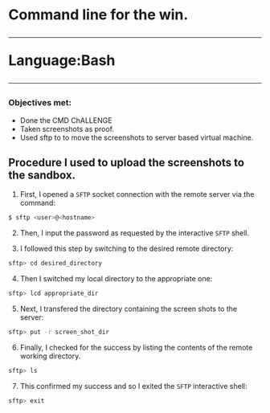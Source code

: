<h1>Command line for the win.</hq>
<hr />
<indent><strong>Language:</strong>Bash</indent>
<hr />
<h3>Objectives met:</h3>
<ul>
<li>Done the CMD ChALLENGE</li>
<li>Taken screenshots as proof.</li>
<li>Used sftp to to move the screenshots to server based virtual machine.</li>
</ul>
<h2>Procedure I used to upload the screenshots to the sandbox.</h2>

1. First, I opened a `SFTP` socket connection with the remote server via the command:
```bash
$ sftp <user>@<hostname>
```

2. Then, I input the password as requested by the interactive `SFTP` shell.

3. I followed this step by switching to the desired remote directory:
```bash
sftp> cd desired_directory
```

4. Then I switched my local directory to the appropriate one:
```bash
sftp> lcd appropriate_dir
```

5. Next, I transfered the directory containing the screen shots to the server:
```bash
sftp> put -r screen_shot_dir
```

6. Finally, I checked for the success by listing the contents of the remote working directory.
```bash
sftp> ls
```

7. This confirmed my success and so I exited the `SFTP` interactive shell:
```bash
sftp> exit
```
